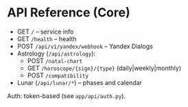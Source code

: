 # API Reference (Core)

- GET `/` – service info
- GET `/health` – health
- POST `/api/v1/yandex/webhook` – Yandex Dialogs
- Astrology (`/api/astrology`):
  - POST `/natal-chart`
  - GET `/horoscope/{sign}/{type}` (daily|weekly|monthly)
  - POST `/compatibility`
- Lunar (`/api/lunar/*`) – phases and calendar

Auth: token-based (see `app/api/auth.py`).